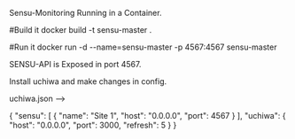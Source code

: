 Sensu-Monitoring Running in a Container.

#Build it
docker build -t sensu-master .

#Run it
docker run -d --name=sensu-master -p 4567:4567  sensu-master

SENSU-API is Exposed in port 4567.

Install uchiwa and make changes in config.

uchiwa.json -->

{
  "sensu": [
    {
      "name": "Site 1",
      "host": "0.0.0.0",
      "port": 4567
    }
  ],
  "uchiwa": {
    "host": "0.0.0.0",
    "port": 3000,
    "refresh": 5
  }
}
